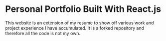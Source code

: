 # Personal Portfolio Built With React.js

This website is an extension of my resume to show off various work and project experience I have accumulated. It is a forked repository and therefore all the code is not my own.

